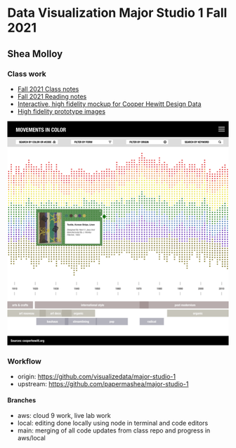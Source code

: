 # Data Visualization Major Studio 1 Fall 2021
## Shea Molloy


### Class work
- [Fall 2021 Class notes](https://docs.google.com/document/d/1JcsOy3ciMAGG6kFX-lYU0Dhz5JIF7P1kYWoRhnFgUl4/edit?usp=sharing)
- [Fall 2021 Reading notes](https://docs.google.com/document/d/1lUSaqDBBx78vwWTyciHy_UwXrvqom9D_CIHpw5ABkBY/edit?usp=sharing)
- [Interactive, high fidelity mockup for Cooper Hewitt Design Data](https://xd.adobe.com/view/d299399c-8486-45f2-b753-02d7de67df73-87ca/)
- [High fidelity prototype images](brainstorming/mockups/project1_v2)

![Cooper Hewitt: Movements in color](brainstorming/mockups/project1_v2/03.home_asset-selected.png)

### Workflow
- origin: https://github.com/visualizedata/major-studio-1
- upstream: https://github.com/papermashea/major-studio-1

#### Branches 
- aws: cloud 9 work, live lab work
- local: editing done locally using node in terminal and code editors
- main: merging of all code updates from class repo and progress in aws/local

